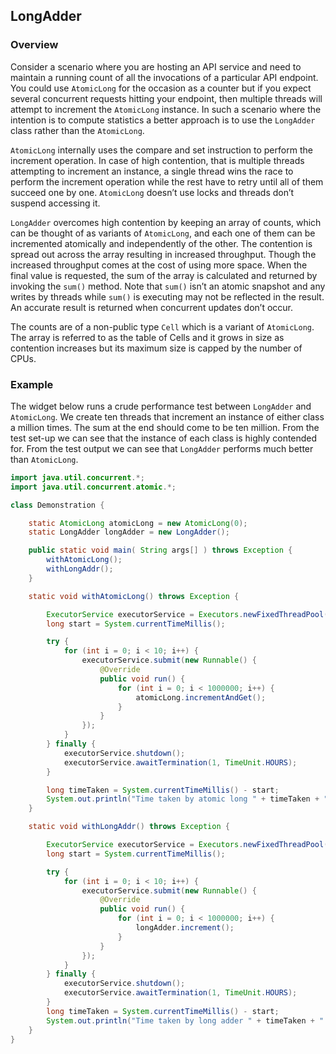 ## LongAdder

### Overview

Consider a scenario where you are hosting an API service and need to maintain a running count of all the invocations of a particular API endpoint. You could use `AtomicLong` for the occasion as a counter but if you expect several concurrent requests hitting your endpoint, then multiple threads will attempt to increment the `AtomicLong` instance. In such a scenario where the intention is to compute statistics a better approach is to use the `LongAdder` class rather than the `AtomicLong`.

`AtomicLong` internally uses the compare and set instruction to perform the increment operation. In case of high contention, that is multiple threads attempting to increment an instance, a single thread wins the race to perform the increment operation while the rest have to retry until all of them succeed one by one. `AtomicLong` doesn’t use locks and threads don’t suspend accessing it.

`LongAdder` overcomes high contention by keeping an array of counts, which can be thought of as variants of `AtomicLong`, and each one of them can be incremented atomically and independently of the other. The contention is spread out across the array resulting in increased throughput. Though the increased throughput comes at the cost of using more space. When the final value is requested, the sum of the array is calculated and returned by invoking the `sum()` method. Note that `sum()` isn’t an atomic snapshot and any writes by threads while `sum()` is executing may not be reflected in the result. An accurate result is returned when concurrent updates don’t occur.

The counts are of a non-public type `Cell` which is a variant of `AtomicLong`. The array is referred to as the table of Cells and it grows in size as contention increases but its maximum size is capped by the number of CPUs.

### Example

The widget below runs a crude performance test between `LongAdder` and `AtomicLong`. We create ten threads that increment an instance of either class a million times. The sum at the end should come to be ten million. From the test set-up we can see that the instance of each class is highly contended for. From the test output we can see that `LongAdder` performs much better than `AtomicLong`.

```java
import java.util.concurrent.*;
import java.util.concurrent.atomic.*;

class Demonstration {

    static AtomicLong atomicLong = new AtomicLong(0);
    static LongAdder longAdder = new LongAdder();

    public static void main( String args[] ) throws Exception {
        withAtomicLong();
        withLongAddr();
    }

    static void withAtomicLong() throws Exception {

        ExecutorService executorService = Executors.newFixedThreadPool(15);
        long start = System.currentTimeMillis();

        try {
            for (int i = 0; i < 10; i++) {
                executorService.submit(new Runnable() {
                    @Override
                    public void run() {
                        for (int i = 0; i < 1000000; i++) {
                            atomicLong.incrementAndGet();
                        }
                    }
                });
            }
        } finally {
            executorService.shutdown();
            executorService.awaitTermination(1, TimeUnit.HOURS);
        }

        long timeTaken = System.currentTimeMillis() - start;
        System.out.println("Time taken by atomic long " + timeTaken + " milliseconds and count " + atomicLong.get());
    }

    static void withLongAddr() throws Exception {

        ExecutorService executorService = Executors.newFixedThreadPool(15);
        long start = System.currentTimeMillis();

        try {
            for (int i = 0; i < 10; i++) {
                executorService.submit(new Runnable() {
                    @Override
                    public void run() {
                        for (int i = 0; i < 1000000; i++) {
                            longAdder.increment();
                        }
                    }
                });
            }
        } finally {
            executorService.shutdown();
            executorService.awaitTermination(1, TimeUnit.HOURS);
        }
        long timeTaken = System.currentTimeMillis() - start;
        System.out.println("Time taken by long adder " + timeTaken + " milliseconds and count = " + longAdder.sum());
    }
}
```
